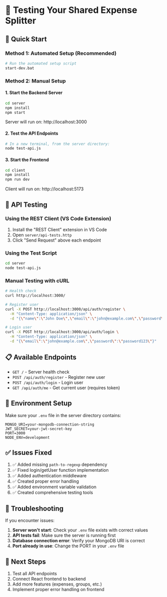 # 🧪 Testing Your Shared Expense Splitter

## 🚀 Quick Start

### Method 1: Automated Setup (Recommended)
```bash
# Run the automated setup script
start-dev.bat
```

### Method 2: Manual Setup

#### 1. Start the Backend Server
```bash
cd server
npm install
npm start
```
Server will run on: http://localhost:3000

#### 2. Test the API Endpoints
```bash
# In a new terminal, from the server directory:
node test-api.js
```

#### 3. Start the Frontend
```bash
cd client
npm install
npm run dev
```
Client will run on: http://localhost:5173

## 🧪 API Testing

### Using the REST Client (VS Code Extension)
1. Install the "REST Client" extension in VS Code
2. Open `server/api-tests.http`
3. Click "Send Request" above each endpoint

### Using the Test Script
```bash
cd server
node test-api.js
```

### Manual Testing with cURL
```bash
# Health check
curl http://localhost:3000/

# Register user
curl -X POST http://localhost:3000/api/auth/register \
  -H "Content-Type: application/json" \
  -d "{\"name\":\"John Doe\",\"email\":\"john@example.com\",\"password\":\"password123\"}"

# Login user
curl -X POST http://localhost:3000/api/auth/login \
  -H "Content-Type: application/json" \
  -d "{\"email\":\"john@example.com\",\"password\":\"password123\"}"
```

## 📋 Available Endpoints

- `GET /` - Server health check
- `POST /api/auth/register` - Register new user
- `POST /api/auth/login` - Login user
- `GET /api/auth/me` - Get current user (requires token)

## 🔧 Environment Setup

Make sure your `.env` file in the server directory contains:
```env
MONGO_URI=your-mongodb-connection-string
JWT_SECRET=your-jwt-secret-key
PORT=3000
NODE_ENV=development
```

## ✅ Issues Fixed

1. ✅ Added missing `path-to-regexp` dependency
2. ✅ Fixed login/getUser function implementation
3. ✅ Added authentication middleware
4. ✅ Created proper error handling
5. ✅ Added environment variable validation
6. ✅ Created comprehensive testing tools

## 🐛 Troubleshooting

If you encounter issues:

1. **Server won't start**: Check your `.env` file exists with correct values
2. **API tests fail**: Make sure the server is running first
3. **Database connection error**: Verify your MongoDB URI is correct
4. **Port already in use**: Change the PORT in your `.env` file

## 📝 Next Steps

1. Test all API endpoints
2. Connect React frontend to backend
3. Add more features (expenses, groups, etc.)
4. Implement proper error handling on frontend